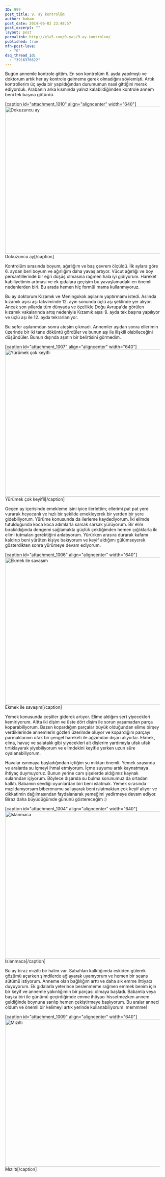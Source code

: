```yaml
---
ID: 999
post_title: 9. ay kontrolüm
author: babam
post_date: 2014-06-02 23:48:57
post_excerpt: ""
layout: post
permalink: http://e1a5.com/0-yas/9-ay-kontrolum/
published: true
mfn-post-love:
  - "0"
dsq_thread_id:
  - "3916376622"
---
```

Bugün annemle kontrole gittim. En son kontrolüm 6. ayda yapılmıştı ve doktorum artık her ay kontrole gelmeme gerek olmadığını söylemişti. Artık kontrollerim üç ayda bir yapıldığından durumumun nasıl gittiğini merak ediyorduk. Arabanın arka kısmında yalnız kalabildiğimden kontrole annem beni tek başına götürdü.

[caption id="attachment_1010" align="aligncenter" width="640"]<a href="http://e1a5.com/wp-content/uploads/2014/07/dokuzuncu_ay.jpg"><img class="size-full wp-image-1010" src="http://e1a5.com/wp-content/uploads/2014/07/dokuzuncu_ay.jpg" alt="Dokuzuncu ay" width="640" height="480" /></a> Dokuzuncu ay[/caption]

Kontrolüm sırasında boyum, ağırlığım ve baş çevrem ölçüldü. İlk aylara göre 6. aydan beri boyum ve ağırlığım daha yavaş artıyor. Vücut ağırlığı ve boy persantillerinde bir eğri düşüş olmasına rağmen hala iyi gidiyorum. Hareket kabiliyetimin artması ve ek gıdalara geçişim bu yavaşlamadaki en önemli nedenlerden biri. Bu arada hemen hiç formül mama kullanmıyoruz.

Bu ay doktorum Kızamık ve Meningokok aşılarını yaptırmamı istedi. Aslında kızamık aşısı aşı takviminde 12. ayın sonunda üçlü aşı şeklinde yer alıyor. Ancak son yıllarda tüm dünyada ve özellikle Doğu Avrupa'da görülen kızamık vakalarında artış nedeniyle Kızamık aşısı 9. ayda tek başına yapılıyor ve üçlü aşı ile 12. ayda tekrarlanıyor.

Bu sefer aşılarımdan sonra ateşim çıkmadı. Annemler aşıdan sonra ellerimin üzerinde bir iki tane döküntü gördüler ve bunun aşı ile ilişkili olabileceğini düşündüler. Bunun dışında aşının bir belirtisini görmedim.

[caption id="attachment_1007" align="aligncenter" width="640"]<a href="http://e1a5.com/wp-content/uploads/2014/07/yurumek_cok_keyifli.jpg"><img class="size-full wp-image-1007" src="http://e1a5.com/wp-content/uploads/2014/07/yurumek_cok_keyifli.jpg" alt="Yürümek çok keyifli" width="640" height="480" /></a> Yürümek çok keyifli[/caption]

Geçen ay içerisinde emekleme işini iyice ilerlettim; ellerimi pat pat yere vurarak heyecanlı ve hızlı bir şekilde emekleyerek bir yerden bir yere gidebiliyorum. Yürüme konusunda da ilerleme kaydediyorum. İki elimde tutulduğunda koca koca adımlarla sarsak sarsak yürüyorum. Bir elim bırakıldığında dengemi sağlamakta güçlük çektiğimden hemen çığlıklarla iki elimi tutmaları gerektiğini anlatıyorum. Yürürken arasıra durarak kafamı kaldırıp beni yürüten kişiye bakıyorum ve keyif aldığımı gülümseyerek gösterdikten sonra yürümeye devam ediyorum.

[caption id="attachment_1006" align="aligncenter" width="640"]<a href="http://e1a5.com/wp-content/uploads/2014/07/ekmek_ile_savasim.jpg"><img class="size-full wp-image-1006" src="http://e1a5.com/wp-content/uploads/2014/07/ekmek_ile_savasim.jpg" alt="Ekmek ile savaşım" width="640" height="480" /></a> Ekmek ile savaşım[/caption]

Yemek konusunda çeşitler giderek artıyor. Elime aldığım sert yiyecekleri kemiriyorum. Altta iki dişim ve üste dört dişim ile sorun yaşamadan parça koparabiliyorum. Bazen kopardığım parçalar büyük olduğundan elime birşey verdiklerinde annemlerin gözleri üzerimde oluyor ve kopardığım parçayı parmaklarının ufak bir çengel hareketi ile ağzımdan dışarı alıyorlar. Ekmek, elma, havuç ve salatalık gibi yiyecekleri alt dişlerim yardımıyla ufak ufak tırtıklayarak yiyebiliyorum ve elimdekini keyifle yerken uzun süre oyalanabiliyorum.

Havalar ısınmaya başladığından içtiğim su miktarı önemli. Yemek sırasında ve aralarda su içmeyi ihmal etmiyorum. İçme suyumu artık kaynatmaya ihtiyaç duymuyoruz. Bunun yerine cam şişelerde aldığımız kaynak sularından içiyorum. Böylece dışarıda su bulma sorunumuz da ortadan kalktı. Babamın sevdiği oyunlardan biri beni ıslatmak. Yemek sırasında mızıldanıyorsam biberonumu sallayarak beni ıslatmaktan çok keyif alıyor ve dikkatimin dağılmasından faydalanarak yemeğimi yedirmeye devam ediyor. Biraz daha büyüdüğümde gününü göstereceğim :)

[caption id="attachment_1004" align="aligncenter" width="640"]<a href="http://e1a5.com/wp-content/uploads/2014/07/islanmaca.jpg"><img class="size-full wp-image-1004" src="http://e1a5.com/wp-content/uploads/2014/07/islanmaca.jpg" alt="Islanmaca" width="640" height="480" /></a> Islanmaca[/caption]

Bu ay biraz mızıltı bir halim var. Sabahları kalktığımda eskiden gülerek gözümü açarken şimdilerde ağlayarak uyanıyorum ve hemen bir seans sütümü istiyorum. Anneme olan bağlılığım arttı ve daha sık emme ihtiyacı duyuyorum. Ek gıdalarla yeterince beslenmeme rağmen emmek benim için bir keyif ve annemle yakınlığımın bir parçası olmaya başladı. Babamla veya başka biri ile günümü geçirdiğimde emme ihtiyacı hissetmezken annem geldiğinde boynuna sarılıp hemen çekiştirmeye başlıyorum. Bu aralar anneci oldum ve önemli bir kelimeyi artık yerinde kullanabiliyorum: memmme!

[caption id="attachment_1009" align="aligncenter" width="640"]<a href="http://e1a5.com/wp-content/uploads/2014/07/mizilti.jpg"><img class="size-full wp-image-1009" src="http://e1a5.com/wp-content/uploads/2014/07/mizilti.jpg" alt="Mızıltı" width="640" height="480" /></a> Mızıltı[/caption]